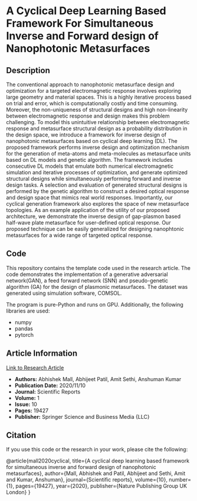 # A Cyclical Deep Learning Based Framework For Simultaneous Inverse and Forward design of Nanophotonic Metasurfaces

## Description
The conventional approach to nanophotonic metasurface design and optimization for a targeted electromagnetic response involves exploring large geometry and material spaces. This is a highly iterative process based on trial and error, which is computationally costly and time consuming. Moreover, the non-uniqueness of structural designs and high non-linearity between electromagnetic response and design makes this problem challenging. To model this unintuitive relationship between electromagnetic response and metasurface structural design as a probability distribution in the design space, we introduce a framework for inverse design of nanophotonic metasurfaces based on cyclical deep learning (DL). The proposed framework performs inverse design and optimization mechanism for the generation of meta-atoms and meta-molecules as metasurface units based on DL models and genetic algorithm. The framework includes consecutive DL models that emulate both numerical electromagnetic simulation and iterative processes of optimization, and generate optimized structural designs while simultaneously performing forward and inverse design tasks. A selection and evaluation of generated structural designs is performed by the genetic algorithm to construct a desired optical response and design space that mimics real world responses. Importantly, our cyclical generation framework also explores the space of new metasurface topologies. As an example application of the utility of our proposed architecture, we demonstrate the inverse design of gap-plasmon based half-wave plate metasurface for user-defined optical response. Our proposed technique can be easily generalized for designing nanophtonic metasurfaces for a wide range of targeted optical response.

## Code
This repository contains the template code used in the research article. The code demonstrates the implementation of a generative adversarial network(GAN), a feed forward network (SNN) and pseudo-genetic algorithm (GA) for the design of plasmonic metasurfaces. The dataset was generated using simulation software, COMSOL.

The program is pure-Python and runs on GPU. Additionally, the following libraries are used:

- numpy
- pandas
- pytorch

## Article Information

[Link to Research Article](https://www.nature.com/articles/s41598-020-76400-y)

- **Authors:** Abhishek Mall, Abhijeet Patil, Amit Sethi, Anshuman Kumar
- **Publication Date:** 2020/11/10
- **Journal:** Scientific Reports
- **Volume:** 1
- **Issue:** 10
- **Pages:** 19427
- **Publisher:** Springer Science and Business Media {LLC}


## Citation
If you use this code or the research in your work, please cite the following:


@article{mall2020cyclical,
  title={A cyclical deep learning based framework for simultaneous inverse and forward design of nanophotonic metasurfaces},
  author={Mall, Abhishek and Patil, Abhijeet and Sethi, Amit and Kumar, Anshuman},
  journal={Scientific reports},
  volume={10},
  number={1},
  pages={19427},
  year={2020},
  publisher={Nature Publishing Group UK London}
}

